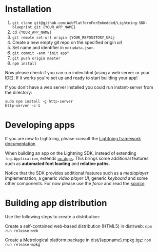 # Installation

1. `git clone git@github.com:WebPlatformForEmbedded/Lightning-SDK-blueprint.git {YOUR_APP_NAME}`
2. `cd {YOUR_APP_NAME}`
3. `git remote set-url origin {YOUR_REPOSITORY_URL}`
4. Create a new empty git repo on the specified origin url
5. Set name and identifier in `metadata.json`.
6. `git commit -anm "init app"`
7. `git push origin master`
8. `npm install`

Now please check if you can run index.html (using a web server or your IDE). 
If it works you're set up and ready to start building your app!

If you don't have a web server installed you could run instant-server from the directory:
```
sudo npm install -g http-server
http-server -c-1
```

# Developing apps
If you are new to Lightning, please consult the [Lightning framework documentation](https://webplatformforembedded.github.io/Lightning). 

When building an app on the Lightning SDK, instead of extending `lng.Application`, extends [`ux.Apps`](https://github.com/WebPlatformForEmbedded/Lightning-SDK/blob/master/js/src/App.js). This brings some additional features such as **automated font loading** and **relative paths**.

Notice that the SDK provides additional features such as a *mediaplayer* implementation, a generic *video player UI*, generic *keyboard* and some other components. For now please use the *force* and read the [*source*](https://github.com/WebPlatformForEmbedded/Lightning-SDK/tree/master/js/src/tools).

# Building app distribution

Use the following steps to create a distribution:

Create a self-contained web-based distribution (HTML5) in dist/web:
`npm run release-web`

Create a Metrological platform package in dist/{appname}.mpkg.tgz:
`npm run release-mpkg`
